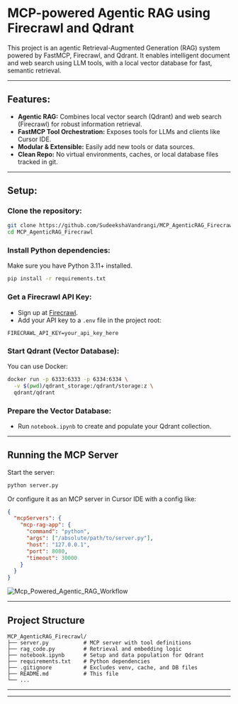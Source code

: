 # MCP-powered Agentic RAG using Firecrawl and Qdrant

This project is an agentic Retrieval-Augmented Generation (RAG) system powered by FastMCP, Firecrawl, and Qdrant. It enables intelligent document and web search using LLM tools, with a local vector database for fast, semantic retrieval.

---

## Features:
- **Agentic RAG:** Combines local vector search (Qdrant) and web search (Firecrawl) for robust information retrieval.
- **FastMCP Tool Orchestration:** Exposes tools for LLMs and clients like Cursor IDE.
- **Modular & Extensible:** Easily add new tools or data sources.
- **Clean Repo:** No virtual environments, caches, or local database files tracked in git.

---

## Setup:

### Clone the repository:
```sh
git clone https://github.com/SudeekshaVandrangi/MCP_AgenticRAG_Firecrawl.git
cd MCP_AgenticRAG_Firecrawl
```

### Install Python dependencies:
Make sure you have Python 3.11+ installed.
```sh
pip install -r requirements.txt
```

### Get a Firecrawl API Key:
- Sign up at [Firecrawl](https://www.firecrawl.dev/i/api).
- Add your API key to a `.env` file in the project root:
```
FIRECRAWL_API_KEY=your_api_key_here
```

### Start Qdrant (Vector Database):
You can use Docker:
```sh
docker run -p 6333:6333 -p 6334:6334 \
  -v $(pwd)/qdrant_storage:/qdrant/storage:z \
  qdrant/qdrant
```

### Prepare the Vector Database:
- Run `notebook.ipynb` to create and populate your Qdrant collection.

---

## Running the MCP Server

Start the server:
```sh
python server.py
```

Or configure it as an MCP server in Cursor IDE with a config like:
```json
{
  "mcpServers": {
    "mcp-rag-app": {
      "command": "python",
      "args": ["/absolute/path/to/server.py"],
      "host": "127.0.0.1",
      "port": 8080,
      "timeout": 30000
    }
  }
}
```
![Mcp_Powered_Agentic_RAG_Workflow](https://github.com/user-attachments/assets/f50387bf-688e-4841-8f94-8eab63aa1c2a)


---


## Project Structure

```
MCP_AgenticRAG_Firecrawl/
├── server.py           # MCP server with tool definitions
├── rag_code.py         # Retrieval and embedding logic
├── notebook.ipynb      # Setup and data population for Qdrant
├── requirements.txt    # Python dependencies
├── .gitignore          # Excludes venv, cache, and DB files
├── README.md           # This file
└── ...
```

---



---



